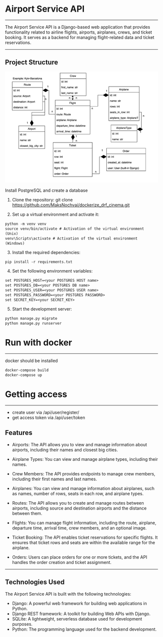 # Airport Service API

-----------------------------------

The Airport Service API is a Django-based web application that provides functionality related to airline flights, airports, airplanes, crews, and ticket booking. It serves as a backend for managing flight-related data and ticket reservations.

----

## Project Structure

![img.png](img.png)

Install PostgreSQL and create a database

1. Clone the repository:
git clone https://github.com/MaksNochvai/dockerize_drf_cinema.git

2. Set up a virtual environment and activate it:
```
python -m venv venv
source venv/bin/activate # Activation of the virtual environment (Unix)
venv\Scripts\activate # Activation of the virtual environment (Windows)
```
3. Install the required dependencies:
```
pip install -r requirements.txt
```
4. Set the following environment variables:
```
set POSTGRES_HOST=<your POSTGRES HOST name>
set POSTGRES_DB=<your POSTGRES DB name>
set POSTGRES_USER=<your POSTGRES USER name>
set POSTGRES_PASSWORD=<your POSTGRES PASSWORD>
set SECRET_KEY=<your SECRET_KEY>
```
5. Start the development server:
```
python manage.py migrate
python manage.py runserver
```
# Run with docker

-----------------------------------
docker should be installed
```
docker-compose build
docker-compose up
```
# Getting access

------------------------------------
- create user via /api/user/register/
- get access token via /api/user/token

## Features
- Airports: The API allows you to view and manage information about airports, including their names and closest big cities.

- Airplane Types: You can view and manage airplane types, including their names.

- Crew Members: The API provides endpoints to manage crew members, including their first names and last names.

- Airplanes: You can view and manage information about airplanes, such as names, number of rows, seats in each row, and airplane types.

- Routes: The API allows you to create and manage routes between airports, including source and destination airports and the distance between them.

- Flights: You can manage flight information, including the route, airplane, departure time, arrival time, crew members, and an optional image.

- Ticket Booking: The API enables ticket reservations for specific flights. It ensures that ticket rows and seats are within the available range for the airplane.

- Orders: Users can place orders for one or more tickets, and the API handles the order creation and ticket assignment.

------
## Technologies Used
The Airport Service API is built with the following technologies:

- Django: A powerful web framework for building web applications in Python.
- Django REST framework: A toolkit for building Web APIs with Django.
- SQLite: A lightweight, serverless database used for development purposes.
- Python: The programming language used for the backend development.
